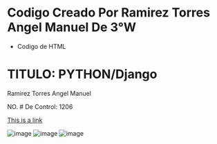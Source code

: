 # Codigo Creado Por Ramirez Torres Angel Manuel De 3°W 
- Codigo de HTML

<!DOCTYPE html>
<html>
<body>

<h1> TITULO:  PYTHON/Django</h1>

<p> Ramirez Torres Angel Manuel</p>

<p> NO. # De Control: 1206</p>

<a href="https://www.google.com.mx/?hl=es">This is a link</a>

</body>
</html>

![image](https://github.com/user-attachments/assets/55c1bdbb-aa53-4253-a307-37211f3a0383)
![image](https://github.com/user-attachments/assets/b97f1c9b-0c8d-4ab1-9ca7-59a1fb8fd37a)
![image](https://github.com/user-attachments/assets/5a974ae9-01e6-49f7-86dc-45eecca7fcbc)
